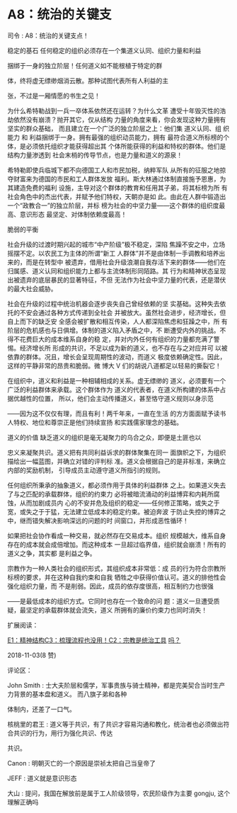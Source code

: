 # A8：统治的关键支

司令 : A8：统治的关键支点！

稳定的基石 任何稳定的组织必须存在一个集道义认同、组织力量和利益

捆绑于一身的独立阶层！任何道义如不能根植于特定的群

体，终将虚无缥缈烟消云散。那种试图代表所有人利益的主

张，不过是一厢情愿的书生之见！

为什么希特勒战到一兵一卒体系依然还在运转？为什么文革 遭受十年毁灭性的浩劫依然没有崩溃？抛开其它，仅从结构 力量的角度来看，你会发现这种力量拥有坚实的群众基础， 而且建立在一个广泛的独立阶层之上：他们集 道义认同、组 织能力 和 利益捆绑于一身。拥有最强的组织动员能力，拥有 最符合道义所标榜的个体，是必须依托组织才能获得超出其 个体所能获得的利益和特权的群体。他们是结构力量渗透到 社会末梢的传导节点，也是力量和道义的源泉！

希特勒即使兵临城下都不向德国工人和市民加税，纳粹军队 从所有的征服之地掠夺财富来为德国的市民和工人群体发放 福利。斯大林通过体制直接施予恩惠，为其建造免费的福利 设施，主导对这个群体的教育和任用其子弟，将其标榜为所 有社会角色中的杰出代表，并赋予他们特权，天朝亦是如 此。由此在人群中锻造出一个“政教合一”的独立阶层，并标 榜为社会的中坚力量——这个群体的组织度最高、意识形态 最坚定、对体制依赖度最高！

脆弱的平衡

社会升级的过渡时期兴起的城市“中产阶级”极不稳定，深陷 焦躁不安之中，立场摇摆不定。以农民工为主体的所谓“新工 人群体”并不是由体制一手调教和培养出来的，而是在转型中 被遗弃，借用社会升级浪潮自我存活下来的群体——他们在 归属感、道义认同和组织能力上都与主流体制形同陌路。其 行为和精神状态呈现出被遗弃的底层暴民的显著特征，不但 无法作为社会中坚力量的代表，还是潜伏的最大社会威胁。

社会在升级的过程中统治机器会逐步丧失自己曾经依赖的坚 实基础。这种失去依托的不安会通过各种方式传递到全社会 并被放大。虽然社会进步，经济增长，但自上而下的缺乏安 全感会被扩散和相互传染，人人都深陷焦虑和狂躁之中，所 有阶层的危机感也与日俱增。体制的道义陷入矛盾之中，不 断遭受内外的挑战。不得不花费巨大的成本维系自身的稳 定，并对内外任何有组织的力量都充满了警惕。经济增长所 形成的共识，不足以成为新的道义，也不存在与之对应并可 以被依靠的群体。况且，增长会呈现周期性的波动，而道义 极度依赖确定性。因此，这样的平静非常的昂贵和脆弱。微 博大 V 们的胡说八道都足以轻易的撕裂它！

在组织中，道义和利益是一种相辅相成的关系。虚无缥缈的 道义，必须要有一个广泛的利益群体来承载。这个群体作为 道义的代表者，在道义所构建的体系中占据优越性的位置， 所以，他们会主动传播道义，甚至恪守道义规则以身示范

——因为这不仅仅有理，而且有利！两千年来，一直在生活 的方方面面赋予读书人特权、地位和尊崇正是他们持续宣扬 和实践儒家理念的基础。

道义的价值 缺乏道义的组织是毫无凝聚力的乌合之众，即便是土匪也以

忠义来凝聚共识。道义把有共同利益诉求的群体聚集在同一 面旗帜之下，为组织描绘出一幅蓝图，并确立对错的评判标 准。道义会根据自己的是非标准，来确立内部的奖励机制， 引导成员主动遵守道义所指引的规则。

任何组织所秉承的抽象道义，都必须作用于具体的利益群体 之上。如果道义失去了与之匹配的承载群体，组织的约束力 必将被暗流涌动的利益博弈和内耗所腐蚀，从而加剧成员内 心的不安并危及组织的稳定——任何修正策略，或失之于 宽，或失之于于猛，无法建立低成本的稳定约束。被迫奔波 于防止失控的博弈之中，继而错失解决影响深远的问题的时 间窗口，并形成恶性循环！

如果把社会协作看成一种交易，就必然存在交易成本。组织 规模越大，维系自身存在的成本就会成倍增加。而这种成本 一旦超过临界值，组织就会崩溃！所有的道义之争，其实都 是利益之争。

宗教作为一种人类社会的组织形式，其组织成本非常低：成 员的行为符合宗教所标榜的要求，并在这种自我约束和自我 牺牲之中获得价值认可。道义的排他性会强化组织力量，而 不是削弱。因此，成员的依存度很高，相互制约力也很强

——是最低成本的组织方式。它同时也存在一个致命的问 题：道义一旦遭受质疑，最坚定的承载群体就会流失，道义 所拥有的廉价约束力也同时消失！

扩展阅读：

[E1](https://mp.weixin.qq.com/s/TWY8tAPycLHbWVdRwWEgNA)[：精神结构](https://mp.weixin.qq.com/s/TWY8tAPycLHbWVdRwWEgNA)[C3](https://mp.weixin.qq.com/s/TWY8tAPycLHbWVdRwWEgNA)[：梳理流程也没用！](https://mp.weixin.qq.com/s/TWY8tAPycLHbWVdRwWEgNA)[C2](https://mp.weixin.qq.com/s/TWY8tAPycLHbWVdRwWEgNA)[：宗教是统治工具](https://mp.weixin.qq.com/s/TWY8tAPycLHbWVdRwWEgNA) [](https://mp.weixin.qq.com/s/TWY8tAPycLHbWVdRwWEgNA) [吗？](https://mp.weixin.qq.com/s/TWY8tAPycLHbWVdRwWEgNA)

2018-11-03(8 赞)

评论区：

John Smith : 士大夫阶层和儒学，军事贵族与骑士精神，都是完美契合当时生产力背景的基本盘和道义。 而八旗子弟和各种

体制内，还差了一口气。

核桃里的君王 : 道义等于共识，有了共识才容易沟通和教化，统治者也必须做出符合共识的行为，用行为强化共识、传达

共识。

Canon : 明朝灭亡的一个原因是崇祯太把自己当皇帝了

JEFF : 道义就是意识形态

大山 : 提问，我国在解放前是属于工人阶级领导，农民阶级作为主要 gongju, 这个理解正确吗